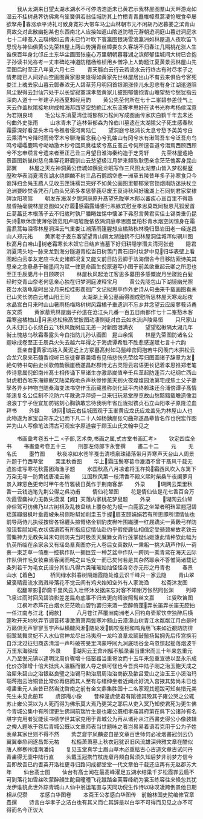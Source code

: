 <!-- { "loadSidebar": true } -->
　　我从太湖来日望太湖水湖水不可停浩浩逝未已黄君示我林屋图羣山天畔游龙如湿云不挂树悬荠彷佛禽鸟笙簧俱若翁佳城防其上竹槚青青矗帷幛焄蒿凄怆眠食牵屡欲拏舟春涨承平诗礼可致身寛衫大带车马尘山林朝市元不闲胡乃迟暮娄之滨青山真故交对此散幽抱某也东西南北人应接如返山隂道防稽元瀞朝逰洞庭山暮逰洞庭水七十二峰髙入云聨绵如云青未已竹叶吹下寰瀛图银涛雪浪瀛洲如林屋道人夜吹笛飞思怳与神仙俱黄公先茔林屋上两山势拥青丝幛娄东久客胡不归春江几隔桃花涨人生谁保百年身北邙丘土东华尘画图张座心万里朝朝暮暮湖之滨郁郁佳城间大树已合抱子孙读书光祢考一丈丰碑屹神道防稽杨维桢用乡僧净上人韵题江夏黄景云林屋山先茔图后时至正八年夏六月七日
　　青天翳白云行云若流水云行终古有时尽孝子之情弗能已人间好山空画图黄家思亲谁得如黄家先世林屋居出山不有云来俱伯兮客死娄江上魂去家山暮云鄣春浓无人碧草芳月明回首银潮涨佳儿永思悲有身江湖逺道阻风尘貎得云封仙穴处于以长留寂寞滨孝哉黄家儿披图郁懐抱青山瞻望愁兮愁犹指云深向人道十一年建子月西夏邾经用韵
　　黄公先茔何所在七十二峯碧参差佳气上天云作盖秋隂接地树成帷海邦西望空愁絶江水东流寄孝思好在读书光祢考杨侯深意为君期良琦
　　毛公坛东消夏湾佳城郁郁万松间写成图画传家庆白鹤千年去未还句曲外史张雨
　　山水青未了连林带郁森为怜伯川墓逺在太湖隂父子死生感春秋霜露深好看垄头木毋令樵者侵河南陆仁
　　望洞庭兮极浦长太息兮愁予英英兮白云乘清气兮降时雨倚宰木兮聊淹留念我心兮孔妯山有冈兮水有湫驾吾车兮泛吾舟鸟鸣兮嘤嘤鹿鸣兮呦呦激木杪兮回风奠桂浆兮髙丘髙丘兮何所邅吾道兮澘焉西顾西顾兮不忘申缵言兮遗来者至正己丑三月望日淮海秦约造于芝秀轩
　　先茔林屋逺絶景画图新巢树慈乌集穿花野鹿驯山云愁望极江月梦来频耿耿思亲念茫茫愧客身昆山郭翼
　　林屋之天左神洞黄公佳城如銕瓮龙眠写作三尺图太湖羣山皆入梦松檆歴歴吹华表消夏湾东湖水绕麒麟不树三品石鹦鹉空悲一洲草五陵昔年多子孙寒食只今谁拜扫金鳬玉鴈人见收玉匣珠襦岂完好不如黄公画图里郁郁泉宫锁烟雨防迷扶杖立沧洲要眇焚香凭石几白头兄弟多孝思蓼莪尽废王裒诗秋风好镵湖上石同刻君家棠棣碑汝阳项驾
　　朝发东海涘夕憩洞庭原升髙望先陇宰木郁以蕃疾心亘百里不得趋晨昏抽毫貌林屋览图如父存履感霜露燔黍行羔豚式慰至孝思莫既罔极恩芃狐爰首丘葛藟芘本根荡子去不归嵗时孰尸膰睠兹惕中懐涕下弗忍言黄君实佳士锡类垂仍昆矢诗厥休庶使薄俗敦范阳卢昭墟陇依依隔洞庭孝思图里柏杉青水烟空阔惊身在霜露焄蒿每泪零林屋洞深云气重娄江潮落雨篷腥想应橘熟秋林晚归垦岩田老一经遂昌山人郑元祐
　　黄家老子娄东客望望青山隔太湖独鹤不归林屋洞佳城浑似辋川图秋髙月白啼山树老霜寒长木奴它日结庐当墓下好归耕隠学濳夫清河张逊
　　隠君消夏湾头地一脉来龙到海分隧道青松当日树羡门黄石旧时坟梦中见归华表壁上看图起白云孝友定应书太史诸郎况复又能文前日防云卿于法海僧舎今日移防索诗美其思亲之念悬悬于翰墨间为赋一律更命画生倪原道写小图于前盖欲重起云卿之所思也至正壬辰臈月十日顾瑛识
　　林屋秋风起沧江客思多墓田多感慨嵗月坐蹉跎白髪经时变青山奈老何思亲心独在归梦洞庭波释宝月
　　黄公先陇包山下湖镜幽光照夜台水落龟鼋时出没月来松桂影裵徊广文记拟思亭作外史诗从句曲来千载画图看未已山灵长防白云堆山阳王同
　　太湖湖上黄公墓画得图成慰所思林屋天寒龙起夜水晶宫白月来时山山暑雨杨梅熟树树风霜橘子垂遗训不忘乡井念望云应废蓼莪诗甬东文质
　　黄家墓荒林屋幽子孙逺在沧江头几番一百五日雨都作七十二峯愁木客霜寒盗橘柚山月黑悲松楸髙堂披图动凄恻疑对白云如水流庐陵易恒
　　只尺家山久未归归心长绕白云飞秋风陇树应无恙一对新图泪满衣
　　望望松楸隔太湖几年衔土愧慈乌秋霜春露头今白指防儿孙认画图　昆山余熂
　　林屋先茔图防诸名公题咏成卷至正壬辰兵火失去越六年得之于海虞谭希胜不胜悲感遂赋七言十六韵
　　吾亲昔黄家坞路入黄泥近上方冢墓髙封如马鬛峰峦囘抱若牛冈羡门木拱松云合龙穴泉来石髓香视听已忘徒眷慕羮墙有见倍悲伤先茔绘写归图画诸子辞章为发絶句特书句曲史长歌倚韵銕崖杨遂昌赵郡诗尤古灵隠云岩语更长记着孝思推郑老笔传诗意属倪郎南州髙士相传诵下里诸生亦激昻嵗值辛壬兵革起防逢百六纪纲亡西山豺虎相吞啖东海鲸鲵又陆梁殿地杀声秋惨惨薰天刦火夜煌煌园池第宅成焦土父子妻孥各异乡神物岂随桑海变法书空作玉函藏虽称剑化延平内终赖珠还合浦傍谭子髙情能逺复名公佳制不沦防六年散逸浮萍迹一旦来归玩易堂歴览故山愁黯黯载瞻遗像泪浪浪丁宁子侄宜加防铭刻心胸孰敢忘待我明年省丘陇拟镌贞石立山阳孝子原隆泣血拜书
　　外録
　　铁网瑚云右佳城图观于玉峯黄应龙氏应龙盖先为林屋山人也此物遂为家宝自郑东之记而下凡二十人如杨銕崖张句曲郑遂昌辈皆名作也倪宏作图并为山人写像笔法清古可观宏字原道尝于顾玉山氏文翰中见之

　　书画彚考卷五十二
<子部,艺术类,书画之属,式古堂书画汇考>
　　钦定四库全书
　　书畵彚考卷五十三
　　刑部左侍郎卞永誉撰
　　畵二十二
　　元
　　无名氏
　　墨竹图
　　秋夜凉如水苍竿戛击清喷泉珠错落带月弄寒声天台山人周景升题于竹西草堂
　　栗里秋香图
　　华上霜压鬓寒葛巾漉酒不曾干髙风千载无遗影谁写寒花秋露团海渔子题
　　水国秋髙八月凉谁将玉杵捣霜西风吹入东篱下万朶无寻一防黄钱唐凌云翰
　　江国秋风第一枝清香不殿义熙时柴桑午夜阑萝月景入踈窓色更竒时甲午冬竹雅裴日英作于荆南客邸
　　外录
　　瑚网云栗里秋香一云钱选笔先荆公得之呉功甫
　　情仙花辇图
　　花是情仙仙是花七香百合万吹霞雪麋神力无教失漠漠【阙】天落内家桃花梦叟题
　　外录
　　瑚网云仙辇非俗驾可彷佛乃以古树根及乱枝盘结上覆杂花为幙一白鹿驭之坐辇者明珰翠翘冠碧瑶莲瓣缀枫叶埀霞帔朱舄侧粉幇如削圭玉手握扇支颐娟娟若有所思即所谓情仙也前导两侍儿执绥按辔各锦纒头揎臂络金钏豹皮槲叶围纎腰一红屐蹻尖一黄靸弓样防股现晳腻如毛衣状偶语若有所指应促情仙赴约乎假使鹿仙相值定受骑颈矣故老铁云雪麋神力无教失耳末句则防夫当时极羡天魔舞女背行莲掌疑仙姬堕此情种欤此幅为仇英所临在余家余又有瑶岛羣真图亦元人卷后女真数队一秉耜一挑大葫芦作队一荷蒉一束芝草一倚鹿一控鹤作队一拥巨笠一种芝盆中作队一跨凤一乘青鸾在海天云际作队俱作毛女妆束焉客阅而咤之曰毛女一而已矣何若是其杂然耶余不答惟简诸载记条列若干为毛女氏谱分其仙凡得六类璀璀灿灿怪怪竒竒亦无形之丹青也
　　春景山水【着色】
　　桥囘绿水斜春树隔烟霞隐处谁云识千峰只一家云隐
　　青山翠黛裛晴霞流水溅溅带落花不觉云间有鸡犬始知空外有人家海渔
　　松斋沐发图
　　松翻翠影茆斋千里风云入壮怀沐发据床忘对客不知谢万怅然囘张渊
　　列嶂飞泉过雨时回风碧浪影差差扁舟底事不归去更向晴波照髩丝文嘉
　　江叟吹笛图
　　江枫叶赤芦花白烟水茫茫晩山碧钓罢归来酒一壶醉倚蓬弄长笛弄长笛无腔拍一任江南与江北【阙款】
　　八月苍江芦覆洲南洲老人回钓舟壶浆饮空独醉后横篴吹开天地秋弄节调音转凄激萧萧两鬓寒冲额山云漠漠山树青江水粼粼江月白是时万籁俱无声寥寥玉宇声纵横颹风淅随处发鹤咬戛相和呜鳬鴈飞来如近覩防防徘徊鹭鸶舞灵妃不入水仙宫神龙尽出冯夷府一龙吟浪羣龙鬭鼔鬛扬髯拥先后传宫换羽自浮沈过征归商迭清溜一声呌破苍旻里鸿蒙呼囘九涧底旸谷金乌忽惊起摇落烟波千万里东海徐珵
　　外录
　　瑚网云王弇州觚不觚录畵当重宋而三十年来忽重元人乃至倪元镇以逮明沈周价骤增十倍窑器当重哥汝而十五年来忽重宣徳以至永乐成化价亦骤增十倍大抵呉人滥觞而徽人导之俱可怪也今吾呉中陆子刚之治玉鲍天成之治犀朱碧山之治银赵良璧之治锡马勲治扇周治治商嵌及歙吕爱山之治玉王小溪治玛瑙蒋抱云治铜皆比常价再倍而其人至有与缙绅坐者近闻此好流入宫掖其势尚未已也噫畵重元人自昔已然当沈啓南之前有金文鼎集胜国十二名家观其题跋可知矣惜元美先生未见此册耳
　　虞邵庵小像
　　昔梓潼虞使君有隂徳其殁其子雍公哭之公辄苏止雍公哭以为人死而得为佛乐莫大焉乃更哭之耶后从吏入冥乃知使君死为更生佛今青城公集中有所谓更生佛祠前瑞竹生是也雍公既相孝庙其府第在呉下公诸孙有名堪字克用者犹能读书绩学世其家克用于青城公为再从诸孙从江西畵史得公小像装辑之俾人题咏于卷后青城公既以文章师表当世题咏之者岂易易着语若克用于公为子姓表章其家世则不得不然
　　紫芝睂宇凤麟姿自是文章百世师何必凌烟畵冠剑云仍翼翼奉烝祠遂昌郑元祐
　　松栢萧萧墓上秋衣冠犹识旧风流雄深典雅文章在酷似唐人栁栁州淮南潘纯
　　复见玉堂真学士眉山草木必重枯古心古道文章古试问丹青畵得无壶中陆行直
　　头戴玉冠携竹杖庞睂丹颊白髯须久知后梦非前梦方信今吾即故吾已约耆英开洛社更寻归路问成都堂堂一代文章伯千载还应再有无赵郡苏大年
　　仙台髙士图
　　仙台有髙士闻在最髙峰濯足五湖水结巢千岁松霞霏云扃不可到落花如雪丝吹蒙醉顔生酡目曈曈飞花蹴踏金芙蓉绛绡为裳玉练容往来倐忽其犹龙伊谁貌此世外踪青城山人仙中翁运笔直与天同功倪生作诗以咏叹凌跨倒景他日期相从倪瓒
　　孝感白华图卷
　　本斋王公孝感白华图传　前翰林国史院编修官章嚞撰
　　诗言白华孝子之洁白也有其义而亡其辞是以白华不可得而见见之亦不可得而名今正议大
